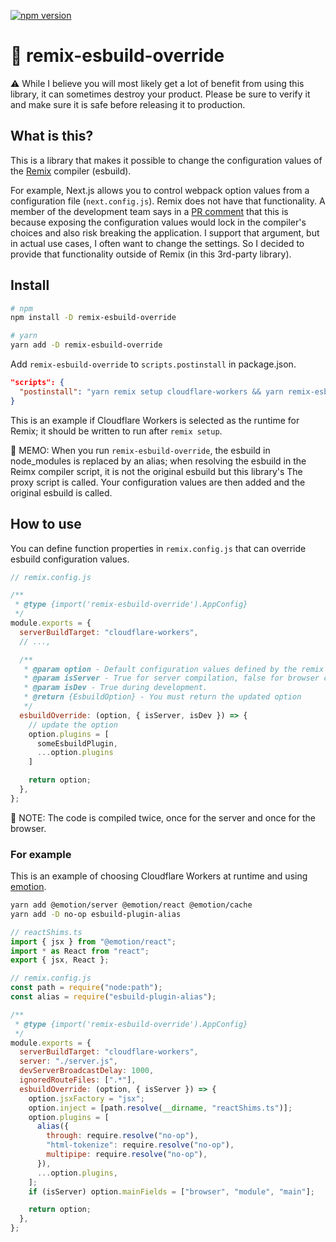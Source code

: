 [![npm version](https://badge.fury.io/js/remix-esbuild-override.svg)](https://badge.fury.io/js/remix-esbuild-override)

# :minidisc: remix-esbuild-override

:warning: While I believe you will most likely get a lot of benefit from using this library, it can sometimes destroy your product.
Please be sure to verify it and make sure it is safe before releasing it to production.

## What is this?

This is a library that makes it possible to change the configuration values of the [Remix](https://remix.run/) compiler (esbuild).

For example, Next.js allows you to control webpack option values from a configuration file (`next.config.js`).
Remix does not have that functionality. A member of the development team says in a [PR comment](https://github.com/remix-run/remix/pull/2168#issuecomment-1058193715) that this is because exposing the configuration values would lock in the compiler's choices and also risk breaking the application.
I support that argument, but in actual use cases, I often want to change the settings.
So I decided to provide that functionality outside of Remix (in this 3rd-party library).

## Install

```bash
# npm
npm install -D remix-esbuild-override

# yarn 
yarn add -D remix-esbuild-override
```

Add `remix-esbuild-override` to `scripts.postinstall` in package.json.

```json
"scripts": {
  "postinstall": "yarn remix setup cloudflare-workers && yarn remix-esbuild-override"
}
```
This is an example if Cloudflare Workers is selected as the runtime for Remix; it should be written to run after `remix setup`.

:memo: MEMO: When you run `remix-esbuild-override`, the esbuild in node_modules is replaced by an alias; when resolving the esbuild in the Reimx compiler script, it is not the original esbuild but this library's The proxy script is called. Your configuration values are then added and the original esbuild is called.

## How to use

You can define function properties in `remix.config.js` that can override esbuild configuration values.

```js
// remix.config.js

/**
 * @type {import('remix-esbuild-override').AppConfig}
 */
module.exports = {
  serverBuildTarget: "cloudflare-workers",
  // ...,

  /**
   * @param option - Default configuration values defined by the remix compiler
   * @param isServer - True for server compilation, false for browser compilation
   * @param isDev - True during development.
   * @return {EsbuildOption} - You must return the updated option
   */
  esbuildOverride: (option, { isServer, isDev }) => {
    // update the option
    option.plugins = [
      someEsbuildPlugin,
      ...option.plugins
    ]

    return option;
  },
};
```

:memo: NOTE: The code is compiled twice, once for the server and once for the browser.

### For example

This is an example of choosing Cloudflare Workers at runtime and using [emotion](https://emotion.sh/docs/introduction).

```bash
yarn add @emotion/server @emotion/react @emotion/cache
yarn add -D no-op esbuild-plugin-alias 
```

```ts
// reactShims.ts
import { jsx } from "@emotion/react";
import * as React from "react";
export { jsx, React };
```

```js
// remix.config.js
const path = require("node:path");
const alias = require("esbuild-plugin-alias");

/**
 * @type {import('remix-esbuild-override').AppConfig}
 */
module.exports = {
  serverBuildTarget: "cloudflare-workers",
  server: "./server.js",
  devServerBroadcastDelay: 1000,
  ignoredRouteFiles: [".*"],
  esbuildOverride: (option, { isServer }) => {
    option.jsxFactory = "jsx";
    option.inject = [path.resolve(__dirname, "reactShims.ts")];
    option.plugins = [
      alias({
        through: require.resolve("no-op"),
        "html-tokenize": require.resolve("no-op"),
        multipipe: require.resolve("no-op"),
      }),
      ...option.plugins,
    ];
    if (isServer) option.mainFields = ["browser", "module", "main"];

    return option;
  },
};
```

